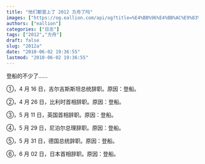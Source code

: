```yaml
---
title: "他们都登上了 2012 方舟了吗"
images: ["https://og.eallion.com/api/og?title=%E4%BB%96%E4%BB%AC%E9%83%BD%E7%99%BB%E4%B8%8A%E4%BA%86%202012%20%E6%96%B9%E8%88%9F%E4%BA%86%E5%90%97"]
authors: ["eallion"]
categories: ["日志"]
tags: ["2012","方舟"]
draft: false
slug: "2012a"
date: "2010-06-02 19:36:55"
lastmod: "2010-06-02 19:36:55"
---
```


登船的不少了……

①，4 月 16 日，吉尔吉斯斯坦总统辞职。原因：登船。

②，4 月 26 日，比利时首相辞职。原因：登船。

③，5 月 11 日，英国首相辞职。原因：登船。

④，5 月 29 日，尼泊尔总理辞职。原因：登船。

⑤，5 月 31 日，德国总统辞职。原因：登船。

⑥，6 月 02 日，日本首相辞职。原因：登船。
